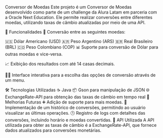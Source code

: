  Conversor de Moedas
Este projeto é um Conversor de Moedas desenvolvido como parte de um challenge da Alura Latam em parceria com a Oracle Next Education. Ele permite realizar conversões entre diferentes moedas, utilizando taxas de câmbio atualizadas por meio de uma API.

🌟 Funcionalidades
🔄 Conversão entre as seguintes moedas:

🇺🇸 Dólar Americano (USD)
🇦🇷 Peso Argentino (ARS)
🇧🇷 Real Brasileiro (BRL)
🇨🇴 Peso Colombiano (COP)
📊 Suporte para conversão de Dólar para outras moedas e vice-versa.

📈 Exibição dos resultados com até 14 casas decimais.

🧑‍💻 Interface interativa para a escolha das opções de conversão através de um menu.

🛠️ Tecnologias Utilizadas
☕ Java
📦 Gson para manipulação de JSON
🌐 ExchangeRate-API para obtenção das taxas de câmbio em tempo real
🚀 Melhorias Futuras
➕ Adição de suporte para mais moedas.
📝 Implementação de um histórico de conversões, permitindo ao usuário visualizar as últimas operações.
🕒 Registro de logs com detalhes das conversões, incluindo horário e moedas convertidas.
📡 API Utilizada
A API utilizada para obter as taxas de câmbio é a ExchangeRate-API, que fornece dados atualizados para conversões monetárias.
